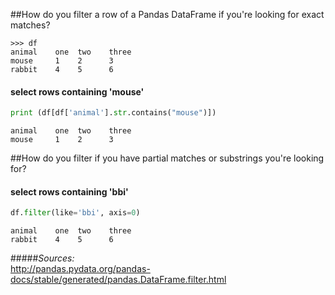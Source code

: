 ##How do you filter a row of a Pandas DataFrame if you're looking for exact matches?  

```
>>> df
animal    one  two    three
mouse     1    2      3
rabbit    4    5      6
```

#### select rows containing 'mouse'

```python
print (df[df['animal'].str.contains("mouse")])
```
```
animal    one  two    three
mouse     1    2      3
```

##How do you filter if you have partial matches or substrings you're looking for?  

#### select rows containing 'bbi'

```python
df.filter(like='bbi', axis=0)
```
```
animal    one  two    three
rabbit    4    5      6
```


#####*Sources:*  
<http://pandas.pydata.org/pandas-docs/stable/generated/pandas.DataFrame.filter.html>  